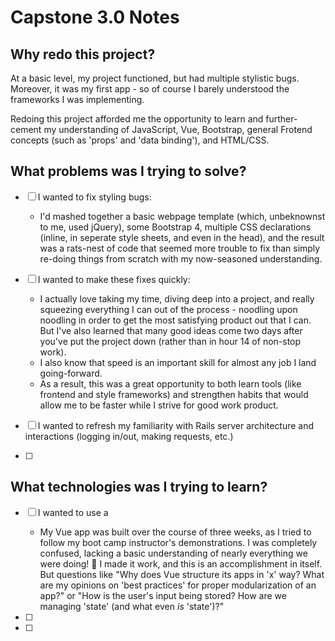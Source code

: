 # Capstone 3.0 Notes

## Why redo this project?

At a basic level, my project functioned, but had multiple stylistic bugs. Moreover, it was my first app - so of course I barely understood the frameworks I was implementing.

Redoing this project afforded me the opportunity to learn and further-cement my understanding of JavaScript, Vue, Bootstrap, general Frotend concepts (such as 'props' and 'data binding'), and HTML/CSS.

## What problems was I trying to solve?

- [ ] I wanted to fix styling bugs:

  - I'd mashed together a basic webpage template (which, unbeknownst to me, used jQuery), some Bootstrap 4, multiple CSS declarations (inline, in seperate style sheets, and even in the head), and the result was a rats-nest of code that seemed more trouble to fix than simply re-doing things from scratch with my now-seasoned understanding.

- [ ] I wanted to make these fixes quickly:

  - I actually love taking my time, diving deep into a project, and really squeezing everything I can out of the process - noodling upon noodling in order to get the most satisfying product out that I can. But I've also learned that many good ideas come two days after you've put the project down (rather than in hour 14 of non-stop work).
  - I also know that speed is an important skill for almost any job I land going-forward.
  - As a result, this was a great opportunity to both learn tools (like frontend and style frameworks) and strengthen habits that would allow me to be faster while I strive for good work product.

- [ ] I wanted to refresh my familiarity with Rails server architecture and interactions (logging in/out, making requests, etc.)
- [ ]

## What technologies was I trying to learn?

- [ ] I wanted to use a

  - My Vue app was built over the course of three weeks, as I tried to follow my boot camp instructor's demonstrations. I was completely confused, lacking a basic understanding of nearly everything we were doing! 🤣 I made it work, and this is an accomplishment in itself. But questions like "Why does Vue structure its apps in 'x' way? What are my opinions on 'best practices' for proper modularization of an app?" or "How is the user's input being stored? How are we managing 'state' (and what even _is_ 'state')?"

- [ ]
- [ ]
